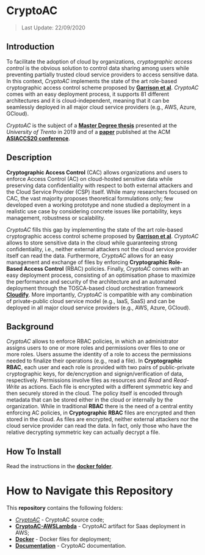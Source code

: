 # CryptoAC

> Last Update: 22/09/2020

## Introduction

To facilitate the adoption of cloud by organizations, *cryptographic access control* is the obvious solution to control data sharing among users while preventing partially trusted cloud service providers to access sensitive data. In this context, *CryptoAC* implements the state of the art role-based cryptographic access control scheme proposed by [**Garrison et al**](https://arxiv.org/pdf/1602.09069.pdf). *CryptoAC* comes with an easy deployment process, it supports 81 different architectures and it is cloud-independent, meaning that it can be seamlessly deployed in all major cloud service providers (e.g., AWS, Azure, GCloud).

*CryptoAC* is the subject of a [**Master Degree thesis**](https://github.com/StefanoBerlato/Master-Thesis) presented at the *University of Trento* in 2019 and of a [**paper**](https://doi.org/10.1145/3320269.3384767) published at the ACM [**ASIACCS20 conference**](https://asiaccs2020.cs.nthu.edu.tw/).


## Description

**Cryptographic Access Control** (CAC) allows organizations and users to enforce Access Control (AC) on cloud-hosted sensitive data while preserving data confidentiality with respect to both external attackers and the Cloud Service Provider (CSP) itself. While many researchers focused on CAC, the vast majority proposes theoretical formulations only; few developed even a working prototype and none studied a deployment in a realistic use case by considering concrete issues like portability, keys management, robustness or scalability. 

*CryptoAC* fills this gap by implementing the state of the art role-based cryptographic access control scheme proposed by [**Garrison et al**](https://arxiv.org/pdf/1602.09069.pdf). *CryptoAC* allows to store sensitive data in the cloud while guaranteeing strong confidentiality, i.e., neither external attackers not the cloud service provider itself can read the data. Furthermore, *CryptoAC* allows for an easy management and exchange of files by enforcing **Cryptographic Role-Based Access Control** (RBAC) policies. Finally, *CryptoAC* comes with an easy deployment process, consisting of an optimisation phase to maximize the performance and security of the architecture and an automated deployment through the TOSCA-based cloud orchestration framework [**Cloudify**](https://cloudify.co/). More importantly, *CryptoAC* is compatible with any combination of private-public cloud service model (e.g., IaaS, SaaS) and can be deployed in all major cloud service providers (e.g., AWS, Azure, GCloud).

## Background

*CryptoAC* allows to enforce RBAC policies, in which an administrator assigns users to one or more roles and permissions over files to one or more roles. Users assume the identity of a role to access the permissions needed to finalize their operations (e.g., read a file). In **Cryptographic RBAC**, each user and each role is provided with two pairs of public-private cryptographic keys, for de/encryption and signign/verification of data, respectively. Permissions involve files as resources and *Read* and *Read-Write* as actions. Each file is encrypted with a different symmetric key and then securely stored in the cloud. The policy itself is encoded through metadata that can be stored either in the cloud or internally by the organization.
While in traditional **RBAC** there is the need of a central entity enforcing AC policies, in **Cryptographic RBAC** files are encrypted and then stored in the cloud. As files are encrypted, neither external attackers nor the cloud service provider can read the data. In fact, only those who have the relative decrypting symmetric key can actually decrypt a file.


## How To Install

Read the instructions in the [**docker folder**](./Docker).



# How to Navigate this Repository

This **repository** contains the following folders:

* [*CryptoAC*](./CryptoAC) - CryptoAC source code;
* [**CryptoAC-AWSLambda**](./CryptoAC-AWSLambda) - CryptoAC artifact for Saas deployment in AWS;
* [**Docker**](./Docker) - Docker files for deployment;
* [**Documentation**](./Documentation) - CryptoAC documentation.
